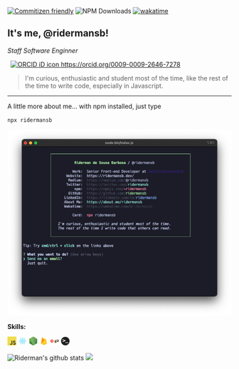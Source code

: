 [![Commitizen friendly](https://img.shields.io/badge/commitizen-friendly-brightgreen.svg)](http://commitizen.github.io/cz-cli/) ![NPM Downloads](https://img.shields.io/npm/dm/ridermansb)
[![wakatime](https://wakatime.com/badge/user/de65bb6a-656d-4719-97a5-9ed3c5797ec7.svg)](https://wakatime.com/@de65bb6a-656d-4719-97a5-9ed3c5797ec7)

<h2>It's me, @ridermansb!</h2>
<p><em>Staff Software Enginner</br>
</em></p>

<a
id="cy-effective-orcid-url"
class="underline"
href="https://orcid.org/0009-0009-2646-7278"
target="orcid.widget"
rel="me noopener noreferrer"
style="vertical-align: top">
<img
src="https://orcid.org/sites/default/files/images/orcid_16x16.png"
style="width: 1em; margin-inline-start: 0.5em"
alt="ORCID iD icon"/>
https://orcid.org/0009-0009-2646-7278
</a>

> I'm curious, enthusiastic and student most of the time, like the rest of the time to write code, especially in Javascript.

---

A little more about me... with npm installed, just type

```
npx ridermansb
```

<img alt="screenshot" src="https://github.com/Ridermansb/ridermansb/blob/master/Screen%20Shot.png?raw=true" />

**Skills:**

<code><img height="20" src="https://raw.githubusercontent.com/github/explore/80688e429a7d4ef2fca1e82350fe8e3517d3494d/topics/javascript/javascript.png"></code>
<code><img height="20" src="https://raw.githubusercontent.com/github/explore/80688e429a7d4ef2fca1e82350fe8e3517d3494d/topics/react/react.png"></code>
<code><img height="20" src="https://raw.githubusercontent.com/github/explore/80688e429a7d4ef2fca1e82350fe8e3517d3494d/topics/nodejs/nodejs.png"></code>
<code><img height="20" src="https://raw.githubusercontent.com/github/explore/80688e429a7d4ef2fca1e82350fe8e3517d3494d/topics/firebase/firebase.png"></code>
<code><img height="20" src="https://raw.githubusercontent.com/github/explore/80688e429a7d4ef2fca1e82350fe8e3517d3494d/topics/git/git.png"></code>
<code><img height="20" src="https://raw.githubusercontent.com/github/explore/80688e429a7d4ef2fca1e82350fe8e3517d3494d/topics/terminal/terminal.png"></code>

![Riderman's github stats](https://github-readme-stats.vercel.app/api?username=ridermansb&show_icons=true&hide_border=true)
<img height="180em" src="https://github-readme-stats.vercel.app/api/top-langs/?username=ridermansb&layout=compact&langs_count=8"/>
